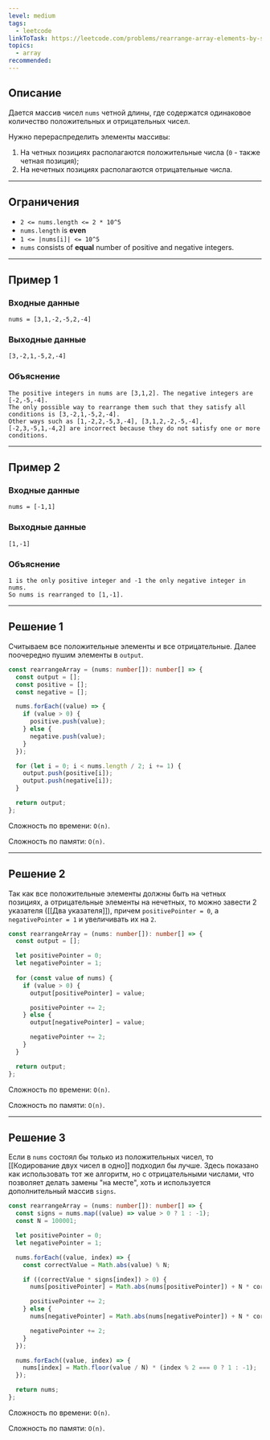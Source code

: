 ```yaml
---
level: medium
tags:
  - leetcode
linkToTask: https://leetcode.com/problems/rearrange-array-elements-by-sign/
topics:
  - array
recommended:
---
```

## Описание

Дается массив чисел `nums` четной длины, где содержатся одинаковое количество положительных и отрицательных чисел.

Нужно перераспределить элементы массивы:
1. На четных позициях располагаются положительные числа (`0` - также четная позиция);
2. На нечетных позициях располагаются отрицательные числа.

---
## Ограничения

- `2 <= nums.length <= 2 * 10^5`
- `nums.length` is **even**
- `1 <= |nums[i]| <= 10^5`
- `nums` consists of **equal** number of positive and negative integers.

---
## Пример 1

### Входные данные

```
nums = [3,1,-2,-5,2,-4]
```
### Выходные данные

```
[3,-2,1,-5,2,-4]
```
### Объяснение

```
The positive integers in nums are [3,1,2]. The negative integers are [-2,-5,-4].
The only possible way to rearrange them such that they satisfy all conditions is [3,-2,1,-5,2,-4].
Other ways such as [1,-2,2,-5,3,-4], [3,1,2,-2,-5,-4], [-2,3,-5,1,-4,2] are incorrect because they do not satisfy one or more conditions.
```

---
## Пример 2

### Входные данные

```
nums = [-1,1]
```
### Выходные данные

```
[1,-1]
```
### Объяснение

```
1 is the only positive integer and -1 the only negative integer in nums.
So nums is rearranged to [1,-1].
```

---
## Решение 1

Считываем все положительные элементы и все отрицательные. Далее поочередно пушим элементы в `output`.

```typescript
const rearrangeArray = (nums: number[]): number[] => {
  const output = [];
  const positive = [];
  const negative = [];

  nums.forEach((value) => {
    if (value > 0) {
      positive.push(value);
    } else {
      negative.push(value);
    }
  });

  for (let i = 0; i < nums.length / 2; i += 1) {
    output.push(positive[i]);
    output.push(negative[i]);
  }

  return output;
};
```

Сложность по времени: `O(n)`.

Сложность по памяти: `O(n)`.

---
## Решение 2

Так как все положительные элементы должны быть на четных позициях, а отрицательные элементы на нечетных, то можно завести 2 указателя ([[Два указателя]]), причем `positivePointer = 0`, а `negativePointer = 1` и увеличивать их на `2`.

```typescript
const rearrangeArray = (nums: number[]): number[] => {
  const output = [];

  let positivePointer = 0;
  let negativePointer = 1;
  
  for (const value of nums) {
    if (value > 0) {
      output[positivePointer] = value;

      positivePointer += 2;
    } else {
      output[negativePointer] = value;

      negativePointer += 2;
    }
  }

  return output;
};
```

Сложность по времени: `O(n)`.

Сложность по памяти: `O(n)`.

---

## Решение 3

Если в `nums` состоял бы только из положительных чисел, то [[Кодирование двух чисел в одно]] подходил бы лучше. Здесь показано как использовать тот же алгоритм, но с отрицательными числами, что позволяет делать замены "на месте", хоть и используется дополнительный массив `signs`.

```typescript
const rearrangeArray = (nums: number[]): number[] => {
  const signs = nums.map((value) => value > 0 ? 1 : -1);
  const N = 100001;

  let positivePointer = 0;
  let negativePointer = 1;

  nums.forEach((value, index) => {
    const correctValue = Math.abs(value) % N;

    if ((correctValue * signs[index]) > 0) {
      nums[positivePointer] = Math.abs(nums[positivePointer]) + N * correctValue; 

      positivePointer += 2;
    } else {
      nums[negativePointer] = Math.abs(nums[negativePointer]) + N * correctValue; 

      negativePointer += 2;
    }
  });

  nums.forEach((value, index) => {
    nums[index] = Math.floor(value / N) * (index % 2 === 0 ? 1 : -1);
  });

  return nums;
};
```

Сложность по времени: `O(n)`.

Сложность по памяти: `O(n)`.